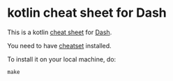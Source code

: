 # kotlin cheat sheet for Dash

This is a kotlin [cheat sheet][1] for [Dash][2].

You need to have [cheatset][3] installed.

To install it on your local machine, do:

	make

[1]: https://github.com/Kapeli/cheatsheets
[2]: https://kapeli.com/dash
[3]: https://github.com/Kapeli/cheatset

